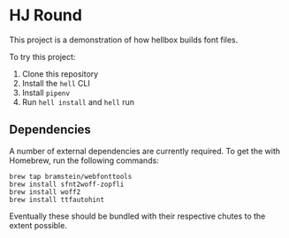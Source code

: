 # HJ Round

This project is a demonstration of how hellbox builds font files.

To try this project:
1. Clone this repository
2. Install the `hell` CLI
3. Install `pipenv`
3. Run `hell install` and `hell` run

## Dependencies

A number of external dependencies are currently required. To get the with Homebrew, run the following commands:

```shell
brew tap bramstein/webfonttools
brew install sfnt2woff-zopfli
brew install woff2
brew install ttfautohint
```

Eventually these should be bundled with their respective chutes to the extent possible.